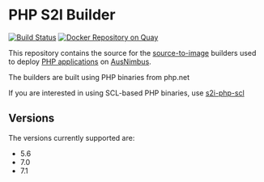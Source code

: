 # PHP S2I Builder

[![Build Status](https://travis-ci.org/ausnimbus/s2i-php.svg?branch=master)](https://travis-ci.org/ausnimbus/s2i-php)
[![Docker Repository on Quay](https://quay.io/repository/ausnimbus/s2i-php/status "Docker Repository on Quay")](https://quay.io/repository/ausnimbus/s2i-php)

This repository contains the source for the [source-to-image](https://github.com/openshift/source-to-image)
builders used to deploy [PHP applications](https://www.ausnimbus.com.au/languages/php/)
on [AusNimbus](https://www.ausnimbus.com.au/).

The builders are built using PHP binaries from php.net

If you are interested in using SCL-based PHP binaries, use [s2i-php-scl](https://github.com/ausnimbus/s2i-php-scl)

## Versions

The versions currently supported are:

- 5.6
- 7.0
- 7.1
